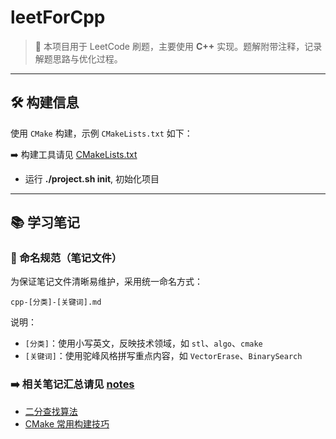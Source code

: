 # leetForCpp

> 📘 本项目用于 LeetCode 刷题，主要使用 **C++** 实现。题解附带注释，记录解题思路与优化过程。

---

## 🛠️ 构建信息

使用 `CMake` 构建，示例 `CMakeLists.txt` 如下：

➡️ 构建工具请见 [CMakeLists.txt](CMakeLists.txt)

- 运行 **./project.sh init**, 初始化项目

---

## 📚 学习笔记

### 📌 命名规范（笔记文件）

为保证笔记文件清晰易维护，采用统一命名方式：

```log
cpp-[分类]-[关键词].md
```

说明：

- `[分类]`：使用小写英文，反映技术领域，如 `stl`、`algo`、`cmake`
- `[关键词]`：使用驼峰风格拼写重点内容，如 `VectorErase`、`BinarySearch`

### ➡️ 相关笔记汇总请见 [notes](notes/)

- [二分查找算法](notes/algo/cpp-algo-BinarySearch.md)
- [CMake 常用构建技巧](notes/cmake/cpp-cmake-CmakeTips.md)
